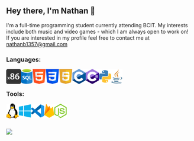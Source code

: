 ## Hey there, I'm Nathan 👋

I'm a full-time programming student currently attending BCIT. My interests include both music and video games - which I am always open to work on!
If you are interested in my profile feel free to contact me at [nathanb1357@gmail.com](https://nathanb1357@gmail.com)

### Languages:
<img align="left" alt="x86" height="40px" src="https://github.com/nathanb1357/nathanb1357/blob/main/Images/x86.png" />
<img align="left" alt="SQL" height="40px" src="https://github.com/nathanb1357/nathanb1357/blob/main/Images/sql.png" />
<img align="left" alt="HTML" height="40px" src="https://github.com/nathanb1357/nathanb1357/blob/main/Images/html.png" />
<img align="left" alt="CSS" height="40px" src="https://github.com/nathanb1357/nathanb1357/blob/main/Images/css.png" />
<img align="left" alt="JavaScript" height="40px" src="https://github.com/nathanb1357/nathanb1357/blob/main/Images/javascript.png" />
<img align="left" alt="C" height="40px" src="https://github.com/nathanb1357/nathanb1357/blob/main/Images/c.png" />
<img align="left" alt="Csharp" height="40px" src="https://github.com/nathanb1357/nathanb1357/blob/main/Images/csharp.png" />
<img align="left" alt="Python" height="40px" src="https://github.com/nathanb1357/nathanb1357/blob/main/Images/python.png" />
<img align="left" alt="Java" height="40px" src="https://github.com/nathanb1357/nathanb1357/blob/main/Images/java.png" />
<br/><br/>

### Tools:
<img align="left" alt="Linux" height="40px" src="https://github.com/nathanb1357/nathanb1357/blob/main/Images/linux.png" />
<img align="left" alt="Windows" height="40px" src="https://github.com/nathanb1357/nathanb1357/blob/main/Images/windows.png" />
<img align="left" alt="Visual Studio Code" height="40px" src="https://github.com/nathanb1357/nathanb1357/blob/main/Images/vscode.png" />
<img align="left" alt="Firebase" height="40px" src="https://github.com/nathanb1357/nathanb1357/blob/main/Images/firebase.png" />
<img align="left" alt="Node.js" height="40px" src="https://github.com/nathanb1357/nathanb1357/blob/main/Images/node.png" />
<br/><br/><br/><br/>

<img src="https://github-readme-stats.vercel.app/api?username=nathanb1357"/>
